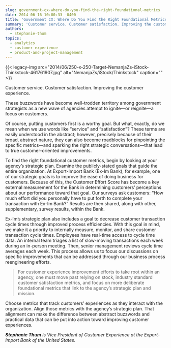 ```yaml
---
slug: government-cx-where-do-you-find-the-right-foundational-metrics
date: 2014-06-16 10:00:33 -0400
title: 'Government CX: Where Do You Find the Right Foundational Metrics?'
summary: 'Customer service. Customer satisfaction. Improving the customer experience. These buzzwords have become well-trodden territory among government strategists as a new wave of agencies attempt to ignite&mdash;or reignite&mdash;a focus on customers. Of course, putting customers first is a worthy goal. But what, exactly, do we mean when we use words like &ldquo;service&rdquo; and &ldquo;satisfaction&rdquo;? These terms'
authors:
  - stephanie-thum
topics:
  - analytics
  - customer-experience
  - product-and-project-management
---
```


{{< legacy-img src="2014/06/250-x-250-Target-NemanjaZs-iStock-Thinkstock-461761907.jpg" alt="NemanjaZs/iStock/Thinkstock" caption="" >}} 

Customer service. Customer satisfaction. Improving the customer experience.

These buzzwords have become well-trodden territory among government strategists as a new wave of agencies attempt to ignite—or reignite—a focus on customers.

Of course, putting customers first is a worthy goal. But what, exactly, do we mean when we use words like “service” and “satisfaction”? These terms are easily understood in the abstract; however, precisely because of their broad, abstract nature, they can also become roadblocks for pinpointing the specific metrics—and sparking the right strategic conversations—that lead to true customer-oriented improvements.

To find the right foundational customer metrics, begin by looking at your agency’s strategic plan. Examine the publicly-stated goals that guide the entire organization. At Export-Import Bank (Ex-Im Bank), for example, one of our strategic goals is to improve the ease of doing business for customers. Because of this, the Customer Effort Score has become a key external measurement for the Bank in determining customers’ perceptions about our performance toward that goal. Our surveys ask customers: “How much effort did you personally have to put forth to complete your transaction with Ex-Im Bank?” Results are then shared, along with other, supplementary, survey results, within the Bank.

Ex-Im’s strategic plan also includes a goal to decrease customer transaction cycle times through improved process efficiencies. With this goal in mind, we make it a priority to internally measure, monitor, and share customer transaction cycle times. Employees have real-time access to cycle time data. An internal team triages a list of slow-moving transactions each week during an in-person meeting. Then, senior management reviews cycle time averages each week. This process allows us to focus our discussions on specific improvements that can be addressed through our business process reengineering efforts.

> For customer experience improvement efforts to take root within an agency, one must move past relying on stock, industry standard customer satisfaction metrics, and focus on more deliberate foundational metrics that link to the agency’s strategic plan and mission.

Choose metrics that track customers’ experiences as they interact with the organization. Align those metrics with the agency’s strategic plan. That alignment can make the difference between abstract buzzwords and practical data that can be put into action toward improving customer experiences.

_**Stephanie Thum** is Vice President of Customer Experience at the Export-Import Bank of the United States._